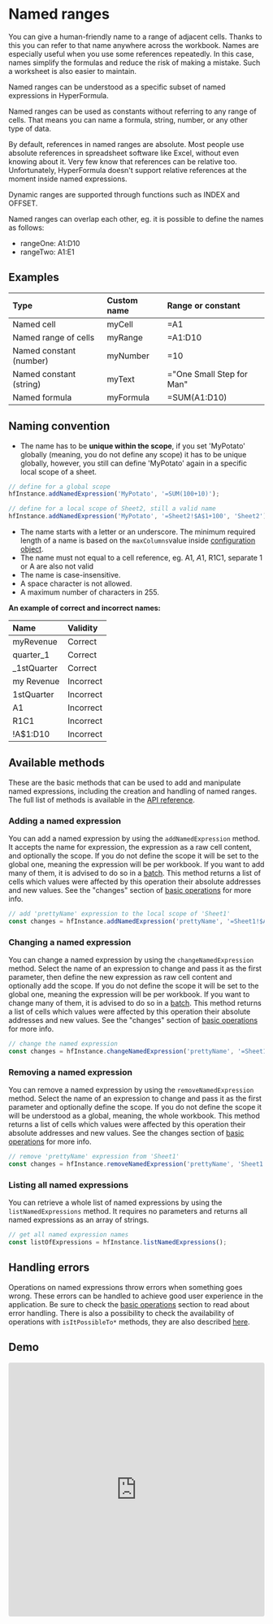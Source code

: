 # Named ranges

You can give a human-friendly name to a range of adjacent cells. 
Thanks to this you can refer to that name anywhere across the workbook. 
Names are especially useful when you use some references repeatedly. 
In this case, names simplify the formulas and reduce the risk of making 
a mistake. Such a worksheet is also easier to maintain.

Named ranges can be understood as a specific subset of named 
expressions in HyperFormula.

Named ranges can be used as constants without referring to any 
range of cells. That means you can name a formula, string, number, 
or any other type of data.

By default, references in named ranges are absolute. Most people use 
absolute references in spreadsheet software like Excel, without even 
knowing about it. Very few know that references can be relative too. 
Unfortunately, HyperFormula doesn't support relative references at 
the moment inside named expressions.

Dynamic ranges are supported through functions such as INDEX and OFFSET.

Named ranges can overlap each other, eg. it is possible to define 
the names as follows: 

* rangeOne: A1:D10
* rangeTwo: A1:E1

## Examples

| Type | Custom name | Range or constant |
| :--- | :--- | :--- |
| Named cell | myCell | =A1 |
| Named range of cells | myRange | =A1:D10 |
| Named constant (number) | myNumber | =10 |
| Named constant (string) | myText | ="One Small Step for Man" |
| Named formula | myFormula | =SUM(A1:D10) |

## Naming convention

* The name has to be **unique within the scope**, if you set
'MyPotato' globally (meaning, you do not define any scope) it has
to be unique globally, however, you still can define 'MyPotato'
again in a specific local scope of a sheet.

```javascript
// define for a global scope
hfInstance.addNamedExpression('MyPotato', '=SUM(100+10)');

// define for a local scope of Sheet2, still a valid name
hfInstance.addNamedExpression('MyPotato', '=Sheet2!$A$1+100', 'Sheet2');
```

* The name starts with a letter or an underscore. The minimum required
length of a name is based on the `maxColumns`value inside
[configuration object](configuration-options.md).
* The name must not equal to a cell reference, eg. A1, $A$1,
R1C1, separate 1 or A are also not valid
* The name is case-insensitive. 
* A space character is not allowed.
* A maximum number of characters in 255.

**An example of correct and incorrect names:**

| Name | Validity |
| :--- | :--- |
| myRevenue | Correct |
| quarter_1 | Correct |
| _1stQuarter | Correct |
| my Revenue | Incorrect |
| 1stQuarter | Incorrect |
| A1 | Incorrect |
| R1C1 | Incorrect |
| !A$1:D10 | Incorrect |

## Available methods

These are the basic methods that can be used to add and manipulate
named expressions, including the creation and handling of
named ranges. The full list of methods is available in the
[API reference](../api).

### Adding a named expression

You can add a named expression by using the `addNamedExpression`
method. It accepts the name for expression, the expression as a
raw cell content, and optionally the scope. If you do not define
the scope it will be set to the global one, meaning the expression
will be per workbook. If you want to add many of them, it is
advised to do so in a [batch](batch-operations.md). This method
returns a list of cells which values were affected by this operation
their absolute addresses and new values. See the "changes"
section of [basic operations](basic-operations) for more info.

```javascript
// add 'prettyName' expression to the local scope of 'Sheet1'
const changes = hfInstance.addNamedExpression('prettyName', '=Sheet1!$A$1+100', 'Sheet1');
```

### Changing a named expression

You can change a named expression by using the `changeNamedExpression`
method. Select the name of an expression to change and pass it as
the first parameter,  then define the new expression as raw cell
content and optionally add the scope. If you do not define the scope
it will be set to the global one, meaning the expression will be
per workbook. If you want to change many of them, it is advised
to do so in a [batch](batch-operations.md). This method returns
a list of cells which values were affected by this operation
their absolute addresses and new values. See the "changes"
section of [basic operations](basic-operations) for more info.

```javascript
// change the named expression
const changes = hfInstance.changeNamedExpression('prettyName', '=Sheet1!$A$1+200');
```

### Removing a named expression

You can remove a named expression by using the `removeNamedExpression`
method. Select the name of an expression to change and pass it as
the first parameter and optionally define the scope. If you do
not define the scope it will be understood as a global, meaning,
the whole workbook. This method returns a list of cells which
values were affected by this operation their absolute addresses
and new values. See the changes section of
[basic operations](basic-operations) for more info.

```javascript
// remove 'prettyName' expression from 'Sheet1'
const changes = hfInstance.removeNamedExpression('prettyName', 'Sheet1');
```

### Listing all named expressions

You can retrieve a whole list of named expressions by
using the `listNamedExpressions` method. It requires no
parameters and returns all named expressions as an array of strings.

```javascript
// get all named expression names
const listOfExpressions = hfInstance.listNamedExpressions();
```

## Handling errors

Operations on named expressions throw errors when something goes
wrong. These errors can be handled to achieve good user experience
in the application. Be sure to check the
[basic operations](basic-operations) section to read about
error handling. There is also a possibility to check the
availability of operations with `isItPossibleTo*` methods, they
are also described [here](basic-operations#isitpossibleto-methods).

## Demo

<iframe
     src="https://codesandbox.io/embed/github/handsontable/hyperformula-demos/tree/0.1.0/named-expressions?autoresize=1&fontsize=11&hidenavigation=1&theme=light&view=preview"
     style="width:100%; height:500px; border:0; border-radius: 4px; overflow:hidden;"
     title="handsontable/hyperformula-demos: named-expressions"
     allow="accelerometer; ambient-light-sensor; camera; encrypted-media; geolocation; gyroscope; hid; microphone; midi; payment; usb; vr; xr-spatial-tracking"
     sandbox="allow-autoplay allow-forms allow-modals allow-popups allow-presentation allow-same-origin allow-scripts"
   ></iframe>
